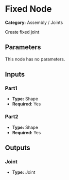 
# Fixed Node

**Category:** Assembly / Joints

Create fixed joint

## Parameters

This node has no parameters.

## Inputs


### Part1
- **Type:** Shape
- **Required:** Yes



### Part2
- **Type:** Shape
- **Required:** Yes



## Outputs


### Joint
- **Type:** Joint





